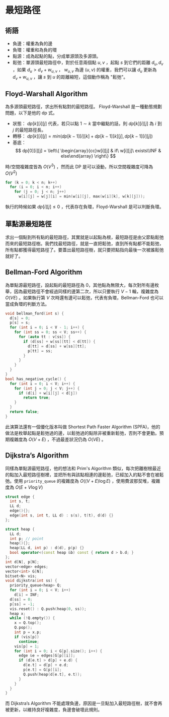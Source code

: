 # 最短路徑

## 術語

- 負邊：權重為負的邊
- 負環：權重和為負的環
- 點源：成為起點的點，分成單源頭及多源頭。
- 鬆弛：單源頭最短路徑中，對於任意兩個點 $u,v$ ，起點 $s$ 到它們的距離 $d_u,d_v$ ，如果 $d_u>d_v+w_{u,v}$ ， $w_{u,v}$ 為邊 $(u,v)$ 的權重，我們可以讓 $d_u$ 更新為 $d_v+w_{u,v}$ ，讓 $s$ 到 $u$ 的距離縮短，這個動作稱為 "鬆弛"。

## Floyd-Warshall Algorithm

為多源頭最短路徑，求出所有點對的最短路徑。
Floyd-Warshall 是一種動態規劃問題，以下是他的 dp 式。

- 狀態： $dp[k][i][j]$ 代表，若只以點 $1 ∼ k$ 當中繼點的話，則 $dp[k][i][j]$ 為 $i$ 到 $j$ 的最短路徑長。
- 轉移： $dp[k][i][j] = min(dp[k − 1][i][k] + dp[k − 1][k][j], dp[k − 1][i][j])$ 
-   基底：
    $$
    dp[0][i][j] = \left\{ \begin{array}{cc}w[i][j] & if\ w[i][j]\ exists\\INF & else\end{array} \right\}
    $$

時/空間複雜度皆為 $O(V^3)$ ，然而此 DP 是可以滾動，所以空間複雜度可降為 $O(V^2)$ 

```cpp
for (k = 0; k < n; k++)
  for (i = 0; i < n; i++)
    for (j = 0; j < n; j++)
      w[i][j] = w[j][i] = min(w[i][j], max(w[i][k], w[k][j]));
```

執行的時候如果 $dp[i][j]\leq 0$ ，代表存在負環，Floyd-Warshall 是可以判斷負環。

## 單點源最短路徑

求出一個點到所有點的最短路徑，其實就是以起點為根，最短路徑是由父節點鬆弛而來的最短路徑樹。我們找最短路徑，就是一直把鬆弛，直到所有點都不能鬆弛，所有點都獲得最短路徑了。要蓋出最短路徑樹，就只要把點指向最後一次被誰鬆弛就好了。

## Bellman-Ford Algorithm

為單點源最短路徑，設起點的最短路徑為 0，其他點為無限大，每次對所有邊枚舉，因為最短路徑不會經過同樣的邊第二次，所以只要執行 $V-1$ 輪，複雜度為 $O(VE)$ 。如果執行第 $V$ 次時還有邊可以鬆弛，代表有負環，Bellman-Ford 也可以當成負環的判斷方法。

```cpp
void bellman_ford(int s) {
  d[s] = 0;
  p[s] = s;
  for (int i = 0; i < V - 1; i++) {
    for (int ss = 0; ss < V; ss++) {
      for (auto tt : v[ss]) {
        if (d[ss] + w[ss][tt] < d[tt]) {
          d[tt] = d[ss] + w[ss][tt];
          p[tt] = ss;
        }
      }
    }
  }
}
bool has_negative_cycle() {
  for (int i = 0; i < V; i++) {
    for (int j = 0; j < V; j++) {
      if (d[i] + w[i][j] < d[j])
        return true;
    }
  }
  return false;
}
```

此演算法還有一個優化版本叫做 Shortest Path Faster Algorithm (SPFA)，他的做法是枚舉起點是鬆弛過的邊，以鬆弛過的點除非被重新鬆弛，否則不會更動。預期複雜度為 $O(V+E)$ ，不過最差狀況仍為 $O(VE)$ 。

## Dijkstra’s Algorithm

同樣為單點源最短路徑，他的想法和 Prim's Algorithm 類似，每次把離樹根最近的點加入最短路徑樹裡，並把所有與該點相連的邊鬆弛，已經加入的點不會在被鬆弛。使用 `priority_queue` 的複雜度為 $O((V+E)\log E)$ ，使用費波那契堆，複雜度為 $O(E+V\log V)$ 

```cpp
struct edge {
  int s, t;
  LL d;
  edge(){};
  edge(int s, int t, LL d) : s(s), t(t), d(d) {}
};

struct heap {
  LL d;
  int p; // point
  heap(){};
  heap(LL d, int p) : d(d), p(p) {}
  bool operator<(const heap &b) const { return d > b.d; }
};
int d[N], p[N];
vector<edge> edges;
vector<int> G[N];
bitset<N> vis;
void dijkstra(int ss) {
  priority_queue<heap> Q;
  for (int i = 0; i < V; i++)
    d[i] = INF;
  d[ss] = 0;
  p[ss] = -1;
  vis.reset() : Q.push(heap(0, ss));
  heap x;
  while (!Q.empty()) {
    x = Q.top();
    Q.pop();
    int p = x.p;
    if (vis[p])
      continue;
    vis[p] = 1;
    for (int i = 0; i < G[p].size(); i++) {
      edge &e = edges[G[p][i]];
      if (d[e.t] > d[p] + e.d) {
        d[e.t] = d[p] + e.d;
        p[e.t] = G[p][i];
        Q.push(heap(d[e.t], e.t));
      }
    }
  }
}
```

而 Dijkstra’s Algorithm 不能處理負邊，原因是一旦點加入最短路徑樹，就不會再被更新，以維持良好複雜度，負邊會破壞此規則。
